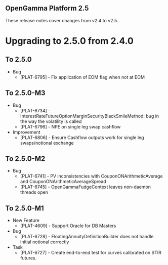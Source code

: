 OpenGamma Platform 2.5
----------------------

These release notes cover changes from v2.4 to v2.5.

Upgrading to 2.5.0 from 2.4.0
=============================

To 2.5.0
-----------

* Bug
    * [PLAT-6795] - Fix application of EOM flag when not at EOM


To 2.5.0-M3
-----------

* Bug
    * [PLAT-6734] - InterestRateFutureOptionMarginSecurityBlackSmileMethod: bug in the way the volatility is called
    * [PLAT-6796] - NPE on  single leg swap cashflow 
* Improvement
    * [PLAT-6806] - Ensure Cashflow outputs work for single leg swaps/notional exchange


To 2.5.0-M2
-----------

* Bug
    * [PLAT-6741] - PV inconsistencies with CouponONArithmeticAverage and CouponONArithmeticAverageSpread
    * [PLAT-6745] - OpenGammaFudgeContext leaves non-daemon threads open


To 2.5.0-M1
-----------

* New Feature
    * [PLAT-4609] - Support Oracle for DB Masters
* Bug
    * [PLAT-6728] - FloatingAnnuityDefinitionBuilder does not handle initial notional correctly
* Task
    * [PLAT-6727] - Create end-to-end test for curves calibrated on STIR futures.

